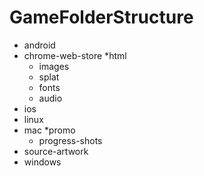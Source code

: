 GameFolderStructure
===================


* android
* chrome-web-store
*html
	* images
	* splat
	* fonts
	* audio
* ios
* linux
* mac
*promo
	* progress-shots
* source-artwork
* windows